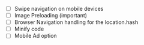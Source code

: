 - [ ] Swipe navigation on mobile devices
- [ ] Image Preloading (important)
- [ ] Browser Navigation handling for the location.hash
- [ ] Minify code
- [ ] Mobile Ad option